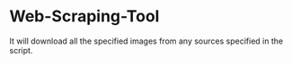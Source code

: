 # Web-Scraping-Tool
It will download all the specified images from any sources specified in the script.
